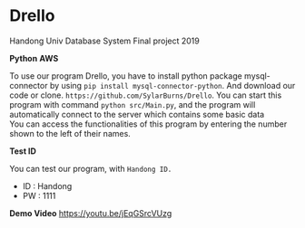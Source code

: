# Drello
Handong Univ Database System Final project 2019

**Python**
**AWS**

To use our program Drello, you have to install python package mysql-connector by using `pip install mysql-connector-python`.
And download our code or clone. `https://github.com/SylarBurns/Drello`.
You can start this program with command `python src/Main.py`, and the program will automatically connect to the server which contains some basic data  
You can access the functionalities of this program by entering the number shown to the left of their names.


**Test ID**

You can test our program, with `Handong ID.`
* ID : Handong
* PW : 1111

**Demo Video**
https://youtu.be/jEqGSrcVUzg 
